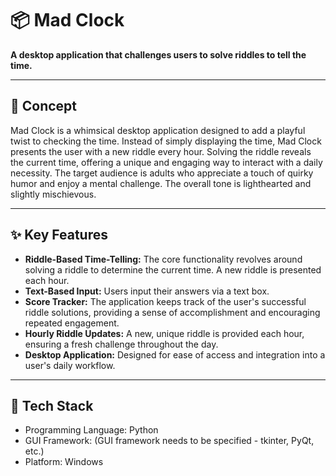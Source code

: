 # 📦 Mad Clock

**A desktop application that challenges users to solve riddles to tell the time.**

---

## 🧠 Concept

Mad Clock is a whimsical desktop application designed to add a playful twist to checking the time.  Instead of simply displaying the time, Mad Clock presents the user with a new riddle every hour.  Solving the riddle reveals the current time, offering a unique and engaging way to interact with a daily necessity. The target audience is adults who appreciate a touch of quirky humor and enjoy a mental challenge. The overall tone is lighthearted and slightly mischievous.

---

## ✨ Key Features

*   **Riddle-Based Time-Telling:** The core functionality revolves around solving a riddle to determine the current time.  A new riddle is presented each hour.
*   **Text-Based Input:** Users input their answers via a text box.
*   **Score Tracker:**  The application keeps track of the user's successful riddle solutions, providing a sense of accomplishment and encouraging repeated engagement.
*   **Hourly Riddle Updates:**  A new, unique riddle is provided each hour, ensuring a fresh challenge throughout the day.
*   **Desktop Application:** Designed for ease of access and integration into a user's daily workflow.


---

## 🔧 Tech Stack

*   Programming Language: Python
*   GUI Framework:  (GUI framework needs to be specified - tkinter, PyQt, etc.)
*   Platform: Windows


